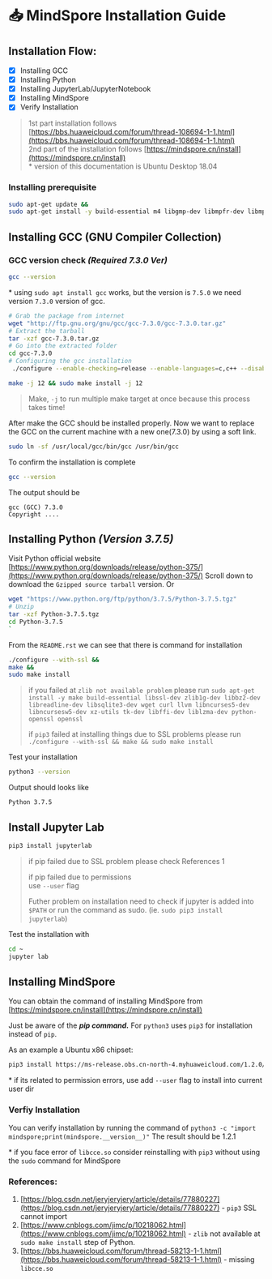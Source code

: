 # 📥 MindSpore Installation Guide

## Installation Flow:

* [x] Installing GCC
* [x] Installing Python
* [x] Installing JupyterLab/JupyterNotebook
* [x] Installing MindSpore
* [x] Verify Installation

> 1st part installation follows [https://bbs.huaweicloud.com/forum/thread-108694-1-1.html](https://bbs.huaweicloud.com/forum/thread-108694-1-1.html)  
> 2nd part of the installation follows [https://mindspore.cn/install](https://mindspore.cn/install)  
> \* version of this documentation is Ubuntu Desktop 18.04

### Installing prerequisite

```bash
sudo apt-get update &&
sudo apt-get install -y build-essential m4 libgmp-dev libmpfr-dev libmpc-dev zlib1g-dev libffi-dev make build-essential libssl-dev zlib1g-dev libbz2-dev libreadline-dev libsqlite3-dev wget curl llvm libncurses5-dev libncursesw5-dev xz-utils tk-dev libffi-dev liblzma-dev python-openssl openssl
```

## Installing GCC \(GNU Compiler Collection\)

### GCC version check _\(Required 7.3.0 Ver\)_

```bash
gcc --version
```

\* using `sudo apt install gcc` works, but the version is `7.5.0` we need version `7.3.0` version of gcc.

```bash
# Grab the package from internet
wget "http://ftp.gnu.org/gnu/gcc/gcc-7.3.0/gcc-7.3.0.tar.gz"
# Extract the tarball
tar -xzf gcc-7.3.0.tar.gz 
# Go into the extracted folder
cd gcc-7.3.0
# Configuring the gcc installation
 ./configure --enable-checking=release --enable-languages=c,c++ --disable-multilib
```

```bash
make -j 12 && sudo make install -j 12
```

> Make, `-j` to run multiple make target at once because this process takes time!

After make the GCC should be installed properly. Now we want to replace the GCC on the current machine with a new one\(7.3.0\) by using a soft link.

```bash
sudo ln -sf /usr/local/gcc/bin/gcc /usr/bin/gcc
```

To confirm the installation is complete

```bash
gcc --version
```

The output should be

```text
gcc (GCC) 7.3.0
Copyright ....
```

## Installing Python _\(Version 3.7.5\)_

Visit Python official website [https://www.python.org/downloads/release/python-375/](https://www.python.org/downloads/release/python-375/) Scroll down to download the `Gzipped source tarball` version. Or

```bash
wget "https://www.python.org/ftp/python/3.7.5/Python-3.7.5.tgz"
# Unzip 
tar -xzf Python-3.7.5.tgz
cd Python-3.7.5
`
```

From the `README.rst` we can see that there is command for installation

```bash
./configure --with-ssl && 
make &&
sudo make install
```

> if you failed at `zlib not available problem` please run `sudo apt-get install -y make build-essential libssl-dev zlib1g-dev libbz2-dev libreadline-dev libsqlite3-dev wget curl llvm libncurses5-dev libncursesw5-dev xz-utils tk-dev libffi-dev liblzma-dev python-openssl openssl`
>
> if `pip3` failed at installing things due to SSL problems please run `./configure --with-ssl && make && sudo make install`

Test your installation

```bash
python3 --version
```

Output should looks like

```text
Python 3.7.5
```

## Install Jupyter Lab

```bash
pip3 install jupyterlab
```

> if pip failed due to SSL problem please check References 1
>
> if pip failed due to permissions  
> use `--user` flag
>
> Futher problem on installation need to check if jupyter is added into `$PATH` or run the command as sudo. \(ie. `sudo pip3 install jupyterlab`\)

Test the installation with

```bash
cd ~
jupyter lab
```

## Installing MindSpore

You can obtain the command of installing MindSpore from [https://mindspore.cn/install](https://mindspore.cn/install)

Just be aware of the _**pip command.**_ For `python3` uses `pip3` for installation instead of `pip`.

As an example a Ubuntu x86 chipset:

```bash
pip3 install https://ms-release.obs.cn-north-4.myhuaweicloud.com/1.2.0/MindSpore/cpu/ubuntu_x86/mindspore-1.2.1-cp37-cp37m-linux_x86_64.whl --trusted-host ms-release.obs.cn-north-4.myhuaweicloud.com
```

\* if its related to permission errors, use add `--user` flag to install into current user dir

### Verfiy Installation

You can verify installation by running the command of `python3 -c "import mindspore;print(mindspore.__version__)"` The result should be 1.2.1

\* if you face error of `libcce.so` consider reinstalling with `pip3` without using the `sudo` command for MindSpore

### References:

1. [https://blog.csdn.net/jeryjeryjery/article/details/77880227](https://blog.csdn.net/jeryjeryjery/article/details/77880227) - `pip3` SSL cannot import
2. [https://www.cnblogs.com/jimc/p/10218062.html](https://www.cnblogs.com/jimc/p/10218062.html) - `zlib` not available at `sudo make install` step of Python.
3. [https://bbs.huaweicloud.com/forum/thread-58213-1-1.html](https://bbs.huaweicloud.com/forum/thread-58213-1-1.html) - missing `libcce.so`

